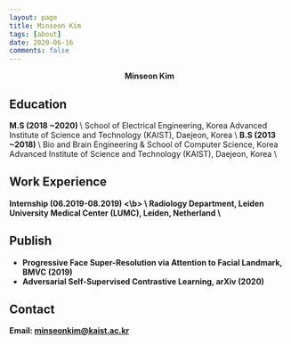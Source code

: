 ```yaml
---
layout: page
title: Minseon Kim
tags: [about]
date: 2020-06-16
comments: false
---
```

    
<center><b>Minseon Kim</b></center>

## Education
<b>M.S (2018 ~2020) </b> \\
School of Electrical Engineering, Korea Advanced Institute of Science and Technology (KAIST), Daejeon, Korea \\
<b>B.S (2013 ~2018) </b> \\
Bio and Brain Engineering & School of Computer Science, Korea Advanced Institute of Science and Technology (KAIST), Daejeon, Korea \

## Work Experience
<b>Internship (06.2019-08.2019) <\b> \\
Radiology Department, Leiden University Medical Center (LUMC), Leiden, Netherland \


## Publish
* Progressive Face Super-Resolution via Attention to Facial Landmark, BMVC (2019)
* Adversarial Self-Supervised Contrastive Learning, arXiv (2020)

## Contact
Email: minseonkim@kaist.ac.kr
